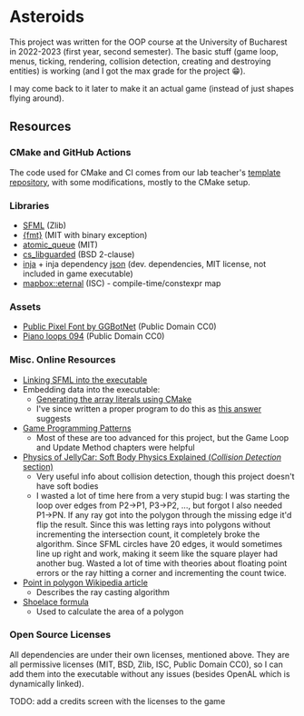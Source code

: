 # Asteroids

This project was written for the OOP course at the University of Bucharest in 2022-2023 (first year, second semester).
The basic stuff (game loop, menus, ticking, rendering, collision detection, creating and destroying entities) is working (and I got the max grade for the project 😁).

I may come back to it later to make it an actual game (instead of just shapes flying around).

## Resources

### CMake and GitHub Actions

The code used for CMake and CI comes from our lab teacher's [template repository](https://github.com/mcmarius/oop-template), with some modifications, mostly to the CMake setup.

### Libraries

- [SFML](https://github.com/SFML/SFML/tree/aa82ea132b9296a31922772027ad5d14c1fa381b) (Zlib)
- [{fmt}](https://github.com/fmtlib/fmt/tree/a33701196adfad74917046096bf5a2aa0ab0bb50) (MIT with binary exception)
- [atomic_queue](https://github.com/max0x7ba/atomic_queue.git) (MIT)
- [cs_libguarded](https://github.com/copperspice/cs_libguarded.git) (BSD 2-clause)
- [inja](https://github.com/pantor/inja) + inja dependency [json](https://github.com/nlohmann/json) (dev. dependencies, MIT license, not included in game executable)
- [mapbox::eternal](https://github.com/mapbox/eternal) (ISC) - compile-time/constexpr map

### Assets

- [Public Pixel Font by GGBotNet](https://www.fontspace.com/public-pixel-font-f72305) (Public Domain CC0)
- [Piano loops 094](https://freesound.org/people/josefpres/sounds/683841/) (Public Domain CC0)

### Misc. Online Resources

- [Linking SFML into the executable](https://github.com/SFML/cmake-sfml-project#use-static-libraries)
- Embedding data into the executable:
  - [Generating the array literals using CMake](https://stackoverflow.com/a/27206982)
  - I've since written a proper program to do this as [this answer](https://stackoverflow.com/a/11814544) suggests
- [Game Programming Patterns](https://gameprogrammingpatterns.com/contents.html)
  - Most of these are too advanced for this project, but the Game Loop and Update Method chapters were helpful
- [Physics of JellyCar: Soft Body Physics Explained (_Collision Detection_ section)](https://youtu.be/3OmkehAJoyo?t=90)
  - Very useful info about collision detection, though this project doesn't have soft bodies
  - I wasted a lot of time here from a very stupid bug:
    I was starting the loop over edges from P2->P1, P3->P2, ..., but forgot I also needed P1->PN.
    If any ray got into the polygon through the missing edge it'd flip the result. Since this was letting rays into polygons
    without incrementing the intersection count, it completely broke the algorithm.
    Since SFML circles have 20 edges, it would sometimes line up right and work, making it seem like the
    square player had another bug. Wasted a lot of time with theories about floating point errors or the ray hitting a corner and incrementing the count twice.
- [Point in polygon Wikipedia article](https://en.wikipedia.org/wiki/Point_in_polygon)
  - Describes the ray casting algorithm
- [Shoelace formula](https://en.wikipedia.org/wiki/Shoelace_formula)
  - Used to calculate the area of a polygon

### Open Source Licenses

All dependencies are under their own licenses, mentioned above.
They are all permissive licenses (MIT, BSD, Zlib, ISC, Public Domain CC0),
so I can add them into the executable without any issues (besides OpenAL which is dynamically linked).

TODO: add a credits screen with the licenses to the game

